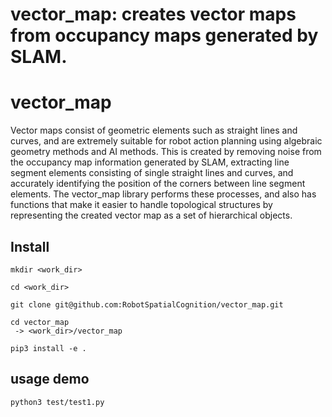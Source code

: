 # vector_map: creates vector maps from occupancy maps generated by SLAM.

# vector_map
Vector maps consist of geometric elements such as straight lines and curves, and are extremely suitable for robot action planning using algebraic geometry methods and AI methods. This is created by removing noise from the occupancy map information generated by SLAM, extracting line segment elements consisting of single straight lines and curves, and accurately identifying the position of the corners between line segment elements. The vector_map library performs these processes, and also has functions that make it easier to handle topological structures by representing the created vector map as a set of hierarchical objects.

## Install

```
mkdir <work_dir>

cd <work_dir>

git clone git@github.com:RobotSpatialCognition/vector_map.git

cd vector_map
 -> <work_dir>/vector_map
 
pip3 install -e .
```


## usage demo
```
python3 test/test1.py
```



